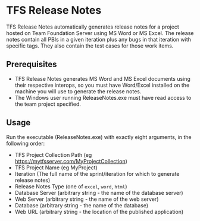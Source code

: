 TFS Release Notes
=================

TFS Release Notes automatically generates release notes for a project hosted on Team Foundation Server using MS Word or MS Excel.
The release notes contain all PBIs in a given iteration plus any bugs in that iteration with specific tags. 
They also contain the test cases for those work items.

Prerequisites
------------------
* TFS Release Notes generates MS Word and MS Excel documents using their respective interops, so you
must have Word/Excel installed on the machine you will use to generate the release notes.
* The Windows user running ReleaseNotes.exe must have read access to the team project specified.

Usage
------------------
Run the executable (ReleaseNotes.exe) with exactly eight arguments, in the following order: 

* TFS Project Collection Path (eg https://mytfsserver.com/MyProjectCollection)
* TFS Project Name (eg MyProject)
* Iteration (The full name of the sprint/iteration for which to generate release notes)
* Release Notes Type (one of  `excel`, `word`, `html`)
* Database Server (arbitrary string - the name of the database server)
* Web Server (arbitrary string - the name of the web server)
* Database (arbitrary string - the name of the database)
* Web URL (arbitrary string - the location of the published application)